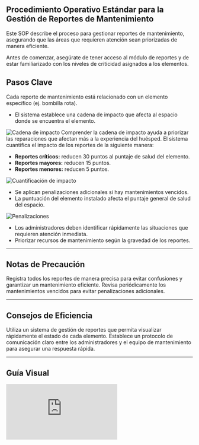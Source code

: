 ## Procedimiento Operativo Estándar para la Gestión de Reportes de Mantenimiento

Este SOP describe el proceso para gestionar reportes de mantenimiento, asegurando que las áreas que requieren atención sean priorizadas de manera eficiente.

<Note>
Antes de comenzar, asegúrate de tener acceso al módulo de reportes y de estar familiarizado con los niveles de criticidad asignados a los elementos.
</Note>

## Pasos Clave

<Steps titleSize="h3">
  <Step title="Paso 1 · Comprender la Cadena de Impacto" icon="link" iconType="solid" stepNumber={1}>
    Cada reporte de mantenimiento está relacionado con un elemento específico (ej. bombilla rota).
    <ul>
      <li>El sistema establece una cadena de impacto que afecta al espacio donde se encuentra el elemento.</li>
    </ul>
    <Image src="https://loom.com/i/d8474ce5a51a446da328874c5762b5da?workflows_screenshot=true" alt="Cadena de impacto" />
    <Info>
      Comprender la cadena de impacto ayuda a priorizar las reparaciones que afectan más a la experiencia del huésped.
    </Info>
  </Step>

  <Step title="Paso 2 · Cuantificación del Impacto" icon="balance-scale" iconType="solid" stepNumber={2}>
    El sistema cuantifica el impacto de los reportes de la siguiente manera:
    <ul>
      <li><strong>Reportes críticos:</strong> reducen 30 puntos al puntaje de salud del elemento.</li>
      <li><strong>Reportes mayores:</strong> reducen 15 puntos.</li>
      <li><strong>Reportes menores:</strong> reducen 5 puntos.</li>
    </ul>
    <Image src="https://loom.com/i/035aa318e7c04fb2a09454d6cd5c005c?workflows_screenshot=true" alt="Cuantificación de impacto" />
  </Step>

  <Step title="Paso 3 · Penalizaciones por Mantenimientos Vencidos" icon="exclamation-triangle" iconType="solid" stepNumber={3}>
    <ul>
      <li>Se aplican penalizaciones adicionales si hay mantenimientos vencidos.</li>
      <li>La puntuación del elemento instalado afecta el puntaje general de salud del espacio.</li>
    </ul>
    <Image src="https://loom.com/i/ffe70f6b95114452b064df95315f7768?workflows_screenshot=true" alt="Penalizaciones" />
  </Step>

  <Step title="Paso 4 · Identificación de Situaciones Críticas" icon="search" iconType="solid" stepNumber={4}>
    <ul>
      <li>Los administradores deben identificar rápidamente las situaciones que requieren atención inmediata.</li>
      <li>Priorizar recursos de mantenimiento según la gravedad de los reportes.</li>
    </ul>
  </Step>
</Steps>

---

## Notas de Precaución

<Warning>
Registra todos los reportes de manera precisa para evitar confusiones y garantizar un mantenimiento eficiente.
</Warning>

<Warning>
Revisa periódicamente los mantenimientos vencidos para evitar penalizaciones adicionales.
</Warning>

---

## Consejos de Eficiencia

<Tip>
Utiliza un sistema de gestión de reportes que permita visualizar rápidamente el estado de cada elemento.
</Tip>

<Tip>
Establece un protocolo de comunicación claro entre los administradores y el equipo de mantenimiento para asegurar una respuesta rápida.
</Tip>

---

## Guía Visual

<iframe
  className="w-full aspect-video rounded-xl"
  src="https://www.loom.com/embed/e69919cf56e04473977cd901e026c358"
  title="Gestión de Reportes de Mantenimiento"
  frameBorder="0"
  allow="accelerometer; autoplay; clipboard-write; encrypted-media; gyroscope; picture-in-picture"
  allowFullScreen
></iframe>
